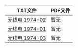 | TXT文件 | PDF文件 |
| ------- | ------- |
| [无线电 1974-02](T%20%E5%B7%A5%E4%B8%9A%E6%8A%80%E6%9C%AF/%E6%97%A0%E7%BA%BF%E7%94%B5%201966-1976%EF%BC%88%E4%B8%8D%E5%85%A8%EF%BC%89/1974/%E6%97%A0%E7%BA%BF%E7%94%B5%201974-02.txt) | 暂无 |
| [无线电 1974-01](T%20%E5%B7%A5%E4%B8%9A%E6%8A%80%E6%9C%AF/%E6%97%A0%E7%BA%BF%E7%94%B5%201966-1976%EF%BC%88%E4%B8%8D%E5%85%A8%EF%BC%89/1974/%E6%97%A0%E7%BA%BF%E7%94%B5%201974-01.txt) | 暂无 |
| [无线电 1974-03](T%20%E5%B7%A5%E4%B8%9A%E6%8A%80%E6%9C%AF/%E6%97%A0%E7%BA%BF%E7%94%B5%201966-1976%EF%BC%88%E4%B8%8D%E5%85%A8%EF%BC%89/1974/%E6%97%A0%E7%BA%BF%E7%94%B5%201974-03.txt) | 暂无 |

